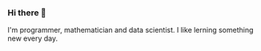 ### Hi there 👋


I'm programmer, mathematician and data scientist. I like lerning something new every day.



